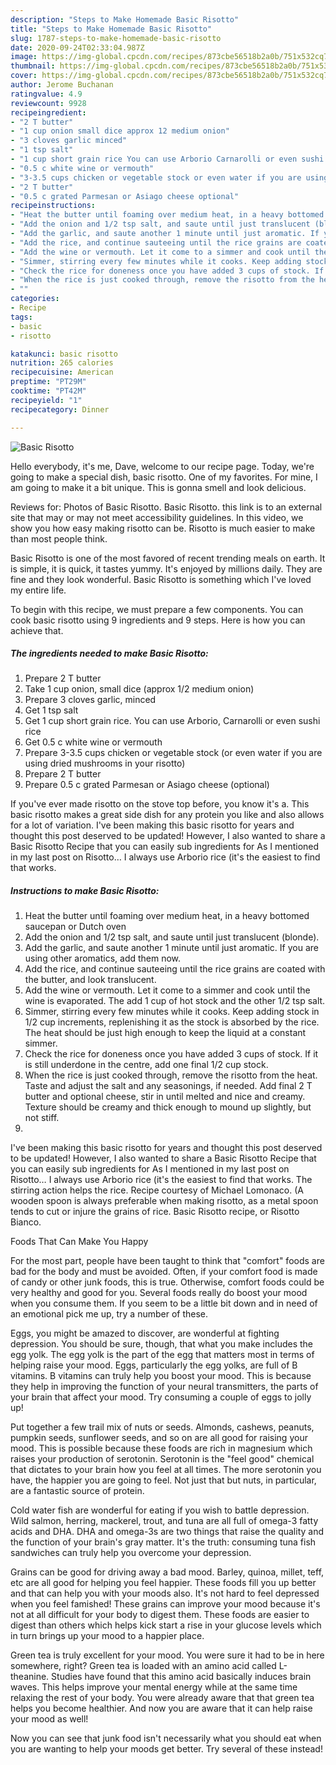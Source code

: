 ```yaml
---
description: "Steps to Make Homemade Basic Risotto"
title: "Steps to Make Homemade Basic Risotto"
slug: 1787-steps-to-make-homemade-basic-risotto
date: 2020-09-24T02:33:04.987Z
image: https://img-global.cpcdn.com/recipes/873cbe56518b2a0b/751x532cq70/basic-risotto-recipe-main-photo.jpg
thumbnail: https://img-global.cpcdn.com/recipes/873cbe56518b2a0b/751x532cq70/basic-risotto-recipe-main-photo.jpg
cover: https://img-global.cpcdn.com/recipes/873cbe56518b2a0b/751x532cq70/basic-risotto-recipe-main-photo.jpg
author: Jerome Buchanan
ratingvalue: 4.9
reviewcount: 9928
recipeingredient:
- "2 T butter"
- "1 cup onion small dice approx 12 medium onion"
- "3 cloves garlic minced"
- "1 tsp salt"
- "1 cup short grain rice You can use Arborio Carnarolli or even sushi rice"
- "0.5 c white wine or vermouth"
- "3-3.5 cups chicken or vegetable stock or even water if you are using dried mushrooms in your risotto"
- "2 T butter"
- "0.5 c grated Parmesan or Asiago cheese optional"
recipeinstructions:
- "Heat the butter until foaming over medium heat, in a heavy bottomed saucepan or Dutch oven"
- "Add the onion and 1/2 tsp salt, and saute until just translucent (blonde)."
- "Add the garlic, and saute another 1 minute until just aromatic. If you are using other aromatics, add them now."
- "Add the rice, and continue sauteeing until the rice grains are coated with the butter, and look translucent."
- "Add the wine or vermouth. Let it come to a simmer and cook until the wine is evaporated. The add 1 cup of hot stock and the other 1/2 tsp salt."
- "Simmer, stirring every few minutes while it cooks. Keep adding stock in 1/2 cup increments, replenishing it as the stock is absorbed by the rice. The heat should be just high enough to keep the liquid at a constant simmer."
- "Check the rice for doneness once you have added 3 cups of stock. If it is still underdone in the centre, add one final 1/2 cup stock."
- "When the rice is just cooked through, remove the risotto from the heat. Taste and adjust the salt and any seasonings, if needed. Add final 2 T butter and optional cheese, stir in until melted and nice and creamy. Texture should be creamy and thick enough to mound up slightly, but not stiff."
- ""
categories:
- Recipe
tags:
- basic
- risotto

katakunci: basic risotto 
nutrition: 265 calories
recipecuisine: American
preptime: "PT29M"
cooktime: "PT42M"
recipeyield: "1"
recipecategory: Dinner

---
```



![Basic Risotto](https://img-global.cpcdn.com/recipes/873cbe56518b2a0b/751x532cq70/basic-risotto-recipe-main-photo.jpg)

Hello everybody, it's me, Dave, welcome to our recipe page. Today, we're going to make a special dish, basic risotto. One of my favorites. For mine, I am going to make it a bit unique. This is gonna smell and look delicious.

Reviews for: Photos of Basic Risotto. Basic Risotto. this link is to an external site that may or may not meet accessibility guidelines. In this video, we show you how easy making risotto can be. Risotto is much easier to make than most people think.

Basic Risotto is one of the most favored of recent trending meals on earth. It is simple, it is quick, it tastes yummy. It's enjoyed by millions daily. They are fine and they look wonderful. Basic Risotto is something which I've loved my entire life.


To begin with this recipe, we must prepare a few components. You can cook basic risotto using 9 ingredients and 9 steps. Here is how you can achieve that.

<!--inarticleads1-->

##### The ingredients needed to make Basic Risotto:

1. Prepare 2 T butter
1. Take 1 cup onion, small dice (approx 1/2 medium onion)
1. Prepare 3 cloves garlic, minced
1. Get 1 tsp salt
1. Get 1 cup short grain rice. You can use Arborio, Carnarolli or even sushi rice
1. Get 0.5 c white wine or vermouth
1. Prepare 3-3.5 cups chicken or vegetable stock (or even water if you are using dried mushrooms in your risotto)
1. Prepare 2 T butter
1. Prepare 0.5 c grated Parmesan or Asiago cheese (optional)


If you&#39;ve ever made risotto on the stove top before, you know it&#39;s a. This basic risotto makes a great side dish for any protein you like and also allows for a lot of variation. I&#39;ve been making this basic risotto for years and thought this post deserved to be updated! However, I also wanted to share a Basic Risotto Recipe that you can easily sub ingredients for As I mentioned in my last post on Risotto… I always use Arborio rice (it&#39;s the easiest to find that works. 

<!--inarticleads2-->

##### Instructions to make Basic Risotto:

1. Heat the butter until foaming over medium heat, in a heavy bottomed saucepan or Dutch oven
1. Add the onion and 1/2 tsp salt, and saute until just translucent (blonde).
1. Add the garlic, and saute another 1 minute until just aromatic. If you are using other aromatics, add them now.
1. Add the rice, and continue sauteeing until the rice grains are coated with the butter, and look translucent.
1. Add the wine or vermouth. Let it come to a simmer and cook until the wine is evaporated. The add 1 cup of hot stock and the other 1/2 tsp salt.
1. Simmer, stirring every few minutes while it cooks. Keep adding stock in 1/2 cup increments, replenishing it as the stock is absorbed by the rice. The heat should be just high enough to keep the liquid at a constant simmer.
1. Check the rice for doneness once you have added 3 cups of stock. If it is still underdone in the centre, add one final 1/2 cup stock.
1. When the rice is just cooked through, remove the risotto from the heat. Taste and adjust the salt and any seasonings, if needed. Add final 2 T butter and optional cheese, stir in until melted and nice and creamy. Texture should be creamy and thick enough to mound up slightly, but not stiff.
1. 


I&#39;ve been making this basic risotto for years and thought this post deserved to be updated! However, I also wanted to share a Basic Risotto Recipe that you can easily sub ingredients for As I mentioned in my last post on Risotto… I always use Arborio rice (it&#39;s the easiest to find that works. The stirring action helps the rice. Recipe courtesy of Michael Lomonaco. (A wooden spoon is always preferable when making risotto, as a metal spoon tends to cut or injure the grains of rice. Basic Risotto recipe, or Risotto Bianco. 

Foods That Can Make You Happy


For the most part, people have been taught to think that "comfort" foods are bad for the body and must be avoided. Often, if your comfort food is made of candy or other junk foods, this is true. Otherwise, comfort foods could be very healthy and good for you. Several foods really do boost your mood when you consume them. If you seem to be a little bit down and in need of an emotional pick me up, try a number of these.

Eggs, you might be amazed to discover, are wonderful at fighting depression. You should be sure, though, that what you make includes the egg yolk. The egg yolk is the part of the egg that matters most in terms of helping raise your mood. Eggs, particularly the egg yolks, are full of B vitamins. B vitamins can truly help you boost your mood. This is because they help in improving the function of your neural transmitters, the parts of your brain that affect your mood. Try consuming a couple of eggs to jolly up!

Put together a few trail mix of nuts or seeds. Almonds, cashews, peanuts, pumpkin seeds, sunflower seeds, and so on are all good for raising your mood. This is possible because these foods are rich in magnesium which raises your production of serotonin. Serotonin is the "feel good" chemical that dictates to your brain how you feel at all times. The more serotonin you have, the happier you are going to feel. Not just that but nuts, in particular, are a fantastic source of protein.

Cold water fish are wonderful for eating if you wish to battle depression. Wild salmon, herring, mackerel, trout, and tuna are all full of omega-3 fatty acids and DHA. DHA and omega-3s are two things that raise the quality and the function of your brain's gray matter. It's the truth: consuming tuna fish sandwiches can truly help you overcome your depression. 

Grains can be good for driving away a bad mood. Barley, quinoa, millet, teff, etc are all good for helping you feel happier. These foods fill you up better and that can help you with your moods also. It's not hard to feel depressed when you feel famished! These grains can improve your mood because it's not at all difficult for your body to digest them. These foods are easier to digest than others which helps kick start a rise in your glucose levels which in turn brings up your mood to a happier place.

Green tea is truly excellent for your mood. You were sure it had to be in here somewhere, right? Green tea is loaded with an amino acid called L-theanine. Studies have found that this amino acid basically induces brain waves. This helps improve your mental energy while at the same time relaxing the rest of your body. You were already aware that that green tea helps you become healthier. And now you are aware that it can help raise your mood as well!

Now you can see that junk food isn't necessarily what you should eat when you are wanting to help your moods get better. Try several of these instead!

